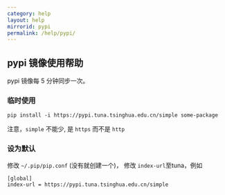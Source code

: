 ```yaml
---
category: help
layout: help
mirrorid: pypi
permalink: /help/pypi/
---
```


## pypi 镜像使用帮助

pypi 镜像每 5 分钟同步一次。

### 临时使用
```
pip install -i https://pypi.tuna.tsinghua.edu.cn/simple some-package
```

注意，`simple` 不能少, 是 `https` 而不是 `http`

### 设为默认

修改 `~/.pip/pip.conf` (没有就创建一个)， 修改
`index-url`至tuna，例如

```
[global]
index-url = https://pypi.tuna.tsinghua.edu.cn/simple
```
